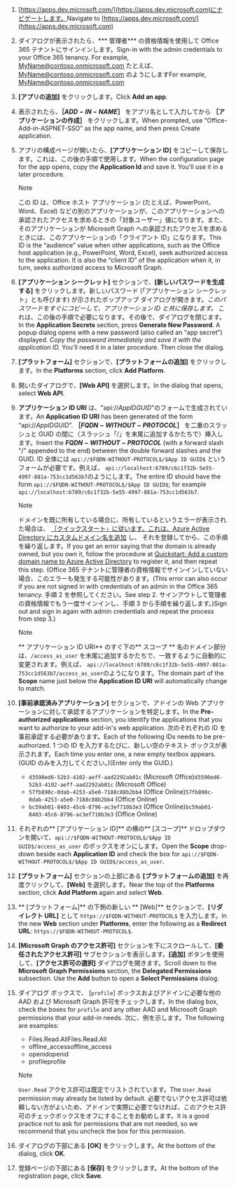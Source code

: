 

1. <span data-ttu-id="7fa9a-101">[https://apps.dev.microsoft.com/](https://apps.dev.microsoft.com)にナビゲートします。</span><span class="sxs-lookup"><span data-stu-id="7fa9a-101">Navigate to [https://apps.dev.microsoft.com/](https://apps.dev.microsoft.com)</span></span>

1. <span data-ttu-id="7fa9a-102">ダイアログが表示されたら、*** 管理者*** の資格情報を使用して Office 365 テナントにサインインします。</span><span class="sxs-lookup"><span data-stu-id="7fa9a-102">Sign-in with the admin credentials to your Office 365 tenancy. For example, MyName@contoso.onmicrosoft.com</span></span> <span data-ttu-id="7fa9a-103">たとえば、MyName@contoso.onmicrosoft.com のようにします</span><span class="sxs-lookup"><span data-stu-id="7fa9a-103">For example, MyName@contoso.onmicrosoft.com</span></span>

1. <span data-ttu-id="7fa9a-104">**[アプリの追加]** をクリックします。</span><span class="sxs-lookup"><span data-stu-id="7fa9a-104">Click **Add an app**.</span></span>

1. <span data-ttu-id="7fa9a-105">表示されたら、**［$ADD-IN-NAME$］** をアプリ名として入力してから **［アプリケーションの作成］** をクリックします。</span><span class="sxs-lookup"><span data-stu-id="7fa9a-105">When prompted, use “Office-Add-in-ASPNET-SSO” as the app name, and then press Create application.</span></span>

1. <span data-ttu-id="7fa9a-p102">アプリの構成ページが開いたら、**[アプリケーション ID]** をコピーして保存します。これは、この後の手順で使用します。</span><span class="sxs-lookup"><span data-stu-id="7fa9a-p102">When the configuration page for the app opens, copy the **Application Id** and save it. You'll use it in a later procedure.</span></span>

    > [!NOTE]
    > <span data-ttu-id="7fa9a-p103">この ID は、Office ホスト アプリケーション (たとえば、PowerPoint、Word、Excel) などの別のアプリケーションが、このアプリケーションへの承認されたアクセスを求めるときの「対象ユーザー」値になります。また、そのアプリケーションが Microsoft Graph への承認されたアクセスを求めるときには、このアプリケーションの「クライアント ID」になります。</span><span class="sxs-lookup"><span data-stu-id="7fa9a-p103">This ID is the “audience” value when other applications, such as the Office host application (e.g., PowerPoint, Word, Excel), seek authorized access to the application. It is also the “client ID” of the application when it, in turn, seeks authorized access to Microsoft Graph.</span></span>

1. <span data-ttu-id="7fa9a-p104">**[アプリケーション シークレット]** セクションで、**[新しいパスワードを生成する]** をクリックします。新しいパスワード (「アプリケーション シークレット」とも呼びます) が示されたポップアップ ダイアログが開きます。*このパスワードをすぐにコピーして、アプリケーション ID と共に保存します。* これは、この後の手順で必要になります。その後で、ダイアログを閉じます。</span><span class="sxs-lookup"><span data-stu-id="7fa9a-p104">In the **Application Secrets** section, press **Generate New Password**. A popup dialog opens with a new password (also called an “app secret”) displayed. *Copy the password immediately and save it with the application ID.* You'll need it in a later procedure. Then close the dialog.</span></span>

1. <span data-ttu-id="7fa9a-115">**[プラットフォーム]** セクションで、**[プラットフォームの追加]** をクリックします。</span><span class="sxs-lookup"><span data-stu-id="7fa9a-115">In the **Platforms** section, click **Add Platform**.</span></span>

1. <span data-ttu-id="7fa9a-116">開いたダイアログで、**[Web API]** を選択します。</span><span class="sxs-lookup"><span data-stu-id="7fa9a-116">In the dialog that opens, select **Web API**.</span></span>

1. <span data-ttu-id="7fa9a-117">**アプリケーション ID URI** は、"api://$App ID GUID$"のフォームで生成されています。</span><span class="sxs-lookup"><span data-stu-id="7fa9a-117">An **Application ID URI** has been generated of the form “api://$App ID GUID$”.</span></span> <span data-ttu-id="7fa9a-118">**［$FQDN-WITHOUT-PROTOCOL$］** を二重のスラッシュと GUID の間に（スラッシュ「/」を末尾に追加するかたちで）挿入します。</span><span class="sxs-lookup"><span data-stu-id="7fa9a-118">Insert the **$FQDN-WITHOUT-PROTOCOL$** (with a forward slash "/" appended to the end) between the double forward slashes and the GUID.</span></span> <span data-ttu-id="7fa9a-119">ID 全体には `api://$FQDN-WITHOUT-PROTOCOL$/$App ID GUID$` というフォームが必要です。例えば、 `api://localhost:6789/c6c1f32b-5e55-4997-881a-753cc1d563b7`のようにします。</span><span class="sxs-lookup"><span data-stu-id="7fa9a-119">The entire ID should have the form `api://$FQDN-WITHOUT-PROTOCOL$/$App ID GUID$`; for example `api://localhost:6789/c6c1f32b-5e55-4997-881a-753cc1d563b7`.</span></span>

    > [!NOTE]
    > <span data-ttu-id="7fa9a-120">ドメインを既に所有している場合に、所有しているというエラーが表示された場合は、 [［クイックスタート」に従います。これは、Azure Active Directory にカスタムドメイン名を追加](https://docs.microsoft.com/azure/active-directory/add-custom-domain) し、 それを登録してから、この手順を繰り返します。</span><span class="sxs-lookup"><span data-stu-id="7fa9a-120">If you get an error saying that the domain is already owned, but you own it, follow the procedure at [Quickstart: Add a custom domain name to Azure Active Directory](https://docs.microsoft.com/azure/active-directory/add-custom-domain) to register it, and then repeat this step.</span></span> <span data-ttu-id="7fa9a-121">(Office 365 テナントに管理者の資格情報でサインインしていない場合、このエラーも発生する可能性があります。</span><span class="sxs-lookup"><span data-stu-id="7fa9a-121">(This error can also occur if you are not signed in with credentials of an admin in the Office 365 tenancy.</span></span> <span data-ttu-id="7fa9a-122">手順 2 を参照してください。</span><span class="sxs-lookup"><span data-stu-id="7fa9a-122">See step 2.</span></span> <span data-ttu-id="7fa9a-123">サインアウトして管理者の資格情報でもう一度サインインし、手順 3 から手順を繰り返します。)</span><span class="sxs-lookup"><span data-stu-id="7fa9a-123">Sign out and sign in again with admin credentials and repeat the process from step 3.)</span></span>

    > [!NOTE]
    > <span data-ttu-id="7fa9a-124">** アプリケーション ID URI** のすぐ下の**   スコープ ** 名のドメイン部分は、`/access_as_user` を末尾に追加するかたちで、一致するように自動的に変更されます。例えば、 `api://localhost:6789/c6c1f32b-5e55-4997-881a-753cc1d563b7/access_as_user`のようになります。</span><span class="sxs-lookup"><span data-stu-id="7fa9a-124">The domain part of the **Scope** name just below the **Application ID URI** will automatically change to match.</span></span>

1. <span data-ttu-id="7fa9a-125">**[事前承認済みアプリケーション]** セクションで、アドインの Web アプリケーションに対して承認するアプリケーションを特定します。</span><span class="sxs-lookup"><span data-stu-id="7fa9a-125">In the **Pre-authorized applications** section, you identify the applications that you want to authorize to your add-in's web application.</span></span> <span data-ttu-id="7fa9a-126">次のそれぞれの ID を事前承認する必要があります。</span><span class="sxs-lookup"><span data-stu-id="7fa9a-126">Each of the following IDs needs to be pre-authorized.</span></span> <span data-ttu-id="7fa9a-127">1 つの ID を入力するたびに、新しい空のテキスト ボックスが表示されます。</span><span class="sxs-lookup"><span data-stu-id="7fa9a-127">Each time you enter one, a new empty textbox appears.</span></span> <span data-ttu-id="7fa9a-128">(GUID のみを入力してください。)</span><span class="sxs-lookup"><span data-stu-id="7fa9a-128">(Enter only the GUID.)</span></span>
    * <span data-ttu-id="7fa9a-129">`d3590ed6-52b3-4102-aeff-aad2292ab01c` (Microsoft Office)</span><span class="sxs-lookup"><span data-stu-id="7fa9a-129">`d3590ed6-52b3-4102-aeff-aad2292ab01c` (Microsoft Office)</span></span>
    * <span data-ttu-id="7fa9a-130">`57fb890c-0dab-4253-a5e0-7188c88b2bb4` (Office Online)</span><span class="sxs-lookup"><span data-stu-id="7fa9a-130">`57fb890c-0dab-4253-a5e0-7188c88b2bb4` (Office Online)</span></span>
    * <span data-ttu-id="7fa9a-131">`bc59ab01-8403-45c6-8796-ac3ef710b3e3` (Office Online)</span><span class="sxs-lookup"><span data-stu-id="7fa9a-131">`bc59ab01-8403-45c6-8796-ac3ef710b3e3` (Office Online)</span></span>

1. <span data-ttu-id="7fa9a-132">それぞれの**  [アプリケーション ID]** の横の**  [スコープ]** ドロップダウンを開いて、`api://$FQDN-WITHOUT-PROTOCOL$/$App ID GUID$/access_as_user` のボックスをオンにします。</span><span class="sxs-lookup"><span data-stu-id="7fa9a-132">Open the **Scope** drop-down beside each **Application ID** and check the box for `api://$FQDN-WITHOUT-PROTOCOL$/$App ID GUID$/access_as_user`.</span></span>

1. <span data-ttu-id="7fa9a-133">**[プラットフォーム]** セクションの上部にある **[プラットフォームの追加]** を再度クリックして、**[Web]** を選択します。</span><span class="sxs-lookup"><span data-stu-id="7fa9a-133">Near the top of the **Platforms** section, click **Add Platform** again and select **Web**.</span></span>

1. <span data-ttu-id="7fa9a-134">** [プラットフォーム]** の下側の新しい ** [Web]** セクションで、**[リダイレクト URL]** として `https://$FQDN-WITHOUT-PROTOCOL$` を入力します。</span><span class="sxs-lookup"><span data-stu-id="7fa9a-134">In the new **Web** section under **Platforms**, enter the following as a **Redirect URL**: `https://$FQDN-WITHOUT-PROTOCOL$`.</span></span>

1. <span data-ttu-id="7fa9a-p108">**[Microsoft Graph のアクセス許可]** セクションを下にスクロールして、**[委任されたアクセス許可]** サブセクションを表示します。**[追加]** ボタンを使用して、**[アクセス許可の選択]** ダイアログを開きます。</span><span class="sxs-lookup"><span data-stu-id="7fa9a-p108">Scroll down to the **Microsoft Graph Permissions** section, the **Delegated Permissions** subsection. Use the **Add** button to open a **Select Permissions** dialog.</span></span>

1. <span data-ttu-id="7fa9a-137">ダイアログ ボックスで、 [`profile`] ボックスおよびアドインに必要な他の AAD および Microsoft Graph 許可をチェックします。</span><span class="sxs-lookup"><span data-stu-id="7fa9a-137">In the dialog box, check the boxes for `profile` and any other AAD and Microsoft Graph permissions that your add-in needs.</span></span> <span data-ttu-id="7fa9a-138">次に、例を示します。</span><span class="sxs-lookup"><span data-stu-id="7fa9a-138">The following are examples:</span></span>

    * <span data-ttu-id="7fa9a-139">Files.Read.All</span><span class="sxs-lookup"><span data-stu-id="7fa9a-139">Files.Read.All</span></span>
    * <span data-ttu-id="7fa9a-140">offline_access</span><span class="sxs-lookup"><span data-stu-id="7fa9a-140">offline_access</span></span>
    * <span data-ttu-id="7fa9a-141">openid</span><span class="sxs-lookup"><span data-stu-id="7fa9a-141">openid</span></span>
    * <span data-ttu-id="7fa9a-142">profile</span><span class="sxs-lookup"><span data-stu-id="7fa9a-142">profile</span></span>

    > [!NOTE]
    > <span data-ttu-id="7fa9a-143">`User.Read` アクセス許可は既定でリストされています。</span><span class="sxs-lookup"><span data-stu-id="7fa9a-143">The `User.Read` permission may already be listed by default.</span></span> <span data-ttu-id="7fa9a-144">必要でないアクセス許可は依頼しない方がよいため、アドインで実際に必要でなければ、このアクセス許可のチェックボックスをオフにすることをお勧めします。</span><span class="sxs-lookup"><span data-stu-id="7fa9a-144">It is a good practice not to ask for permissions that are not needed, so we recommend that you uncheck the box for this permission.</span></span>

1. <span data-ttu-id="7fa9a-145">ダイアログの下部にある **[OK]** をクリックします。</span><span class="sxs-lookup"><span data-stu-id="7fa9a-145">At the bottom of the dialog, click **OK**.</span></span>

1. <span data-ttu-id="7fa9a-146">登録ページの下部にある **[保存]** をクリックします。</span><span class="sxs-lookup"><span data-stu-id="7fa9a-146">At the bottom of the registration page, click **Save**.</span></span>
